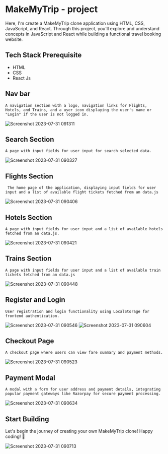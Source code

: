
# MakeMyTrip - project

Here, I'm create a MakeMyTrip clone application using HTML, CSS, JavaScript, and React. Through this project, you'll explore and understand concepts in JavaScript and React while building a functional travel booking website.


## Tech Stack Prerequisite

- HTML
- CSS
- React Js


## Nav bar

`A navigation section with a logo, navigation links for Flights, Hotels, and Trains, and a user icon displaying the user's name or "Login" if the user is not logged in.`

![Screenshot 2023-07-31 091311](https://github.com/sachin1401/MakeMyTrip-Clone---React-Project---nvzmcvf5d1jp/assets/85048630/38b8b464-4b46-44be-b01b-57d24fe27ade)

## Search Section

`A page with input fields for user input for search selected data.`

![Screenshot 2023-07-31 090327](https://github.com/sachin1401/MakeMyTrip-Clone---React-Project---nvzmcvf5d1jp/assets/85048630/04ca6a19-9f10-4020-ae68-c7c73bca2c36)


## Flights Section

` The home page of the application, displaying input fields for user input and a list of available flight tickets fetched from an data.js`

![Screenshot 2023-07-31 090406](https://github.com/sachin1401/MakeMyTrip-Clone---React-Project---nvzmcvf5d1jp/assets/85048630/f7643442-c745-42f3-bc96-1c724777149c)


## Hotels Section

`A page with input fields for user input and a list of available hotels fetched from an data.js.`

![Screenshot 2023-07-31 090421](https://github.com/sachin1401/MakeMyTrip-Clone---React-Project---nvzmcvf5d1jp/assets/85048630/c2e174ac-1212-4a60-a6da-fc389722568d)

## Trains Section

`A page with input fields for user input and a list of available train tickets fetched from an data.js`

![Screenshot 2023-07-31 090448](https://github.com/sachin1401/MakeMyTrip-Clone---React-Project---nvzmcvf5d1jp/assets/85048630/f855764a-6ba5-4bb5-a79f-8ee953c0bc97)

## Register and Login

`User registration and login functionality using LocalStorage for frontend authentication.`

![Screenshot 2023-07-31 090546](https://github.com/sachin1401/MakeMyTrip-Clone---React-Project---nvzmcvf5d1jp/assets/85048630/574ddcb3-6320-48d7-8442-25d964b99895)
![Screenshot 2023-07-31 090604](https://github.com/sachin1401/MakeMyTrip-Clone---React-Project---nvzmcvf5d1jp/assets/85048630/85416563-9b6e-45eb-b4e8-6f2c144493c6)

## Checkout Page

`A checkout page where users can view fare summary and payment methods.`

![Screenshot 2023-07-31 090523](https://github.com/sachin1401/MakeMyTrip-Clone---React-Project---nvzmcvf5d1jp/assets/85048630/d9fa222c-c5b2-4de2-ae76-e802df2f3321)

## Payment Modal

`A modal with a form for user address and payment details, integrating popular payment gateways like Razorpay for secure payment processing.`

![Screenshot 2023-07-31 090634](https://github.com/sachin1401/MakeMyTrip-Clone---React-Project---nvzmcvf5d1jp/assets/85048630/aea107c4-8305-4449-891e-63feaedbbfef)

## Start Building

Let's begin the journey of creating your own MakeMyTrip clone! Happy coding! 🚀

![Screenshot 2023-07-31 090713](https://github.com/sachin1401/MakeMyTrip-Clone---React-Project---nvzmcvf5d1jp/assets/85048630/aecc8097-f697-492c-bed5-b83e7271dcc7)
